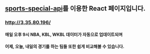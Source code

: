 
## [sports-special-api](https://github.com/hei5enbug/sports-special-api)를 이용한 React 페이지입니다.

### http://3.35.80.196/
#### 매일 오후 9시 NBA, KBL, WKBL 데이터가 자동으로 업데이트되며
#### 어제, 오늘, 내일의 경기를 하는 팀들 또한 쉽게 비교해볼 수 있습니다.
